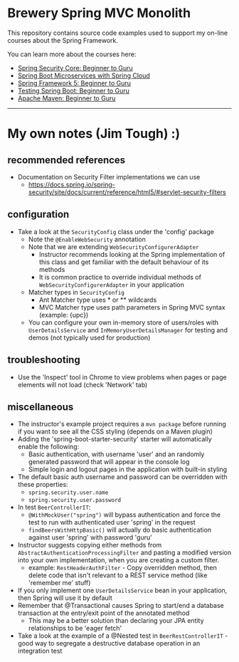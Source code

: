 # Brewery Spring MVC Monolith

This repository contains source code examples used to support my on-line courses about the Spring Framework.

You can learn more about the courses here:
* [Spring Security Core: Beginner to Guru](https://www.udemy.com/course/spring-security-core-beginner-to-guru/?referralCode=306F288EB78688C0F3BC)
* [Spring Boot Microservices with Spring Cloud](https://www.udemy.com/course/spring-boot-microservices-with-spring-cloud-beginner-to-guru/?referralCode=6142D427AE53031FEF38)
* [Spring Framework 5: Beginner to Guru](https://www.udemy.com/course/spring-framework-5-beginner-to-guru/?referralCode=6D9ECD1F93988FEE5CE9)
* [Testing Spring Boot: Beginner to Guru](https://www.udemy.com/course/testing-spring-boot-beginner-to-guru/?referralCode=EFFE87DDE96C8541B2EE)
* [Apache Maven: Beginner to Guru](https://www.udemy.com/course/apache-maven-beginner-to-guru/?referralCode=0B91047D034706031F51)

----

# My own notes (Jim Tough)  :)

## recommended references

* Documentation on Security Filter implementations we can use
  * https://docs.spring.io/spring-security/site/docs/current/reference/html5/#servlet-security-filters

## configuration

* Take a look at the `SecurityConfig` class under the 'config' package
  * Note the `@EnableWebSecurity` annotation
  * Note that we are extending `WebSecurityConfigurerAdapter`
    * Instructor recommends looking at the Spring implementation of this class and get familiar with the default behaviour of its methods
    * It is common practice to override individual methods of `WebSecurityConfigurerAdapter` in your application 
  * Matcher types in `SecurityConfig`
    * Ant Matcher type uses * or ** wildcards
    * MVC Matcher type uses path parameters in Spring MVC syntax (example: {upc})
  * You can configure your own in-memory store of users/roles with `UserDetailsService` and `InMemoryUserDetailsManager` for testing and demos (not typically used for production)

## troubleshooting

* Use the 'Inspect' tool in Chrome to view problems when pages or page elements will not load (check 'Network' tab)

## miscellaneous

* The instructor's example project requires a `mvn package` before running if you want to see all the CSS styling (depends on a Maven plugin)
* Adding the 'spring-boot-starter-security' starter will automatically enable the following:
  * Basic authentication, with username 'user' and an randomly generated password that will appear in the console log
  * Simple login and logout pages in the application with built-in styling
* The default basic auth username and password can be overridden with these properties:
  * `spring.security.user.name`
  * `spring.security.user.password`
* In test `BeerControllerIT`:
  * `@WithMockUser("spring")` will bypass authentication and force the test to run with authenticated user 'spring' in the request
  * `findBeersWithHttpBasic()` will actually do basic authentication against user 'spring' with password 'guru'
* Instructor suggests copying either methods from `AbstractAuthenticationProcessingFilter` and pasting a modified version into your own implementation, when you are creating a custom filter.
  * example: `RestHeaderAuthFilter` - Copy overridden method, then delete code that isn't relevant to a REST service method (like 'remember me' stuff)
* If you only implement one `UserDetailsService` bean in your application, then Spring will use it by default
* Remember that @Transactional causes Spring to start/end a database transaction at the entry/exit point of the annotated method
  * This may be a better solution than declaring your JPA entity relationships to be 'eager fetch'
* Take a look at the example of a @Nested test in `BeerRestControllerIT` - good way to segregate a destructive database operation in an integration test